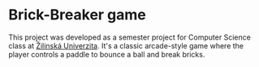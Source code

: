 # Brick-Breaker game
This project was developed as a semester project for Computer Science class at <a href="https://www.uniza.sk/index.php">Žilinská Univerzita</a>. It's a classic arcade-style game where the player controls a paddle to bounce a ball and break bricks.

